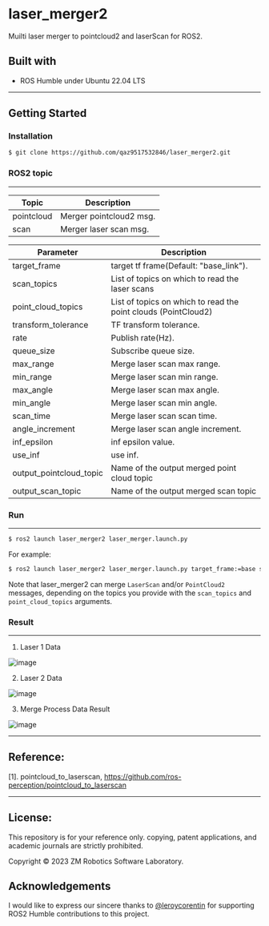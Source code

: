 # laser_merger2
Muilti laser merger to pointcloud2 and laserScan for ROS2.

## Built with

- ROS Humble under Ubuntu 22.04 LTS

------

## Getting Started

### Installation

``` bash
$ git clone https://github.com/qaz9517532846/laser_merger2.git
```

### ROS2 topic

------

| Topic                              | Description                                                       |
| ---                                | ---                                                               |
| pointcloud                         | Merger pointcloud2 msg.                                           |
| scan                               | Merger laser scan msg.                                            ||

| Parameter                          | Description                                                       |
| ---                                | ---                                                               | 
| target_frame                       | target tf frame(Default: "base_link").                            |
| scan_topics                        | List of topics on which to read the laser scans                   |
| point_cloud_topics                 | List of topics on which to read the point clouds (PointCloud2)    |
| transform_tolerance                | TF transform tolerance.                                           |
| rate                               | Publish rate(Hz).                                                 |
| queue_size                         | Subscribe queue size.                                             |
| max_range                          | Merge laser scan max range.                                       |
| min_range                          | Merge laser scan min range.                                       |
| max_angle                          | Merge laser scan max angle.                                       |
| min_angle                          | Merge laser scan min angle.                                       |
| scan_time                          | Merge laser scan scan time.                                       |
| angle_increment                    | Merge laser scan angle increment.                                 |
| inf_epsilon                        | inf epsilon value.                                                |
| use_inf                            | use inf.                                                          |
| output_pointcloud_topic            | Name of the output merged point cloud topic                       |
| output_scan_topic                  | Name of the output merged scan topic                              ||

### Run

------

``` bash
$ ros2 launch laser_merger2 laser_merger.launch.py
```
For example:
``` bash
$ ros2 launch laser_merger2 laser_merger.launch.py target_frame:=base scan_topics:="[/lidar, /lidar2]" output_pointcloud_topic:=/merged_pcl
```

Note that laser_merger2 can merge `LaserScan` and/or `PointCloud2` messages, depending on the topics you provide with the `scan_topics` and `point_cloud_topics` arguments.

### Result

------

1. Laser 1 Data

![image](https://github.com/qaz9517532846/laser_merger2/blob/main/image/front_laser.png)

2. Laser 2 Data

![image](https://github.com/qaz9517532846/laser_merger2/blob/main/image/rear_laser.png)


3. Merge Process Data Result

![image](https://github.com/qaz9517532846/laser_merger2/blob/main/image/merger_laser.png)

------

## Reference:

[1]. pointcloud_to_laserscan, https://github.com/ros-perception/pointcloud_to_laserscan

------

## License:

This repository is for your reference only. copying, patent applications, and academic journals are strictly prohibited.

Copyright © 2023 ZM Robotics Software Laboratory.

## Acknowledgements

I would like to express our sincere thanks to [@leroycorentin](https://github.com/leroycorentin) for supporting ROS2 Humble contributions to this project.
